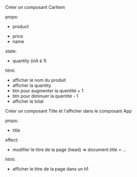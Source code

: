 Créer un composant CarItem

props:
* product
 - price
 - name

state:
* quantity (init à 1)

html:
* afficher le nom du produit
* afficher la quantity
* btn pour augmenter la quentité + 1
* btn pour diminuer la quentité - 1
* afficher le total


Créer un composant Title et l'afficher dans le composant App

props: 
* title

effect:
* modifier le titre de la page (head) => document.title = ...

html:
* afficher le titre de la page dans un h1